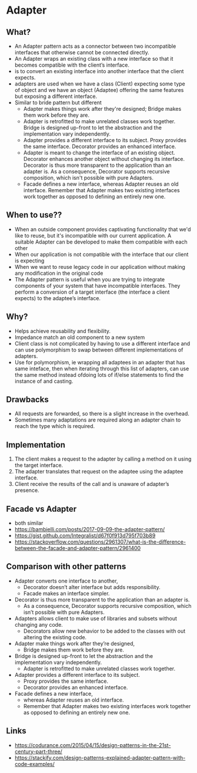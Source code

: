 # Adapter

## What?

- An Adapter pattern acts as a connector between two incompatible interfaces that otherwise cannot be connected directly.
- An Adapter wraps an existing class with a new interface so that it becomes compatible with the client’s interface.
- is to convert an existing interface into another interface that the client expects.
- adapters are used when we have a class (Client) expecting some type of object and we have an object (Adaptee) offering the same features but exposing a different interface.
- Similar to bride pattern but different
  - Adapter makes things work after they're designed; Bridge makes them work before they are.
  - Adapter is retrofitted to make unrelated classes work together. Bridge is designed up-front to let the abstraction and the implementation vary independently.
  - Adapter provides a different interface to its subject. Proxy provides the same interface. Decorator provides an enhanced interface.
  - Adapter is meant to change the interface of an existing object. Decorator enhances another object without changing its interface. Decorator is thus more transparent to the application than an adapter is. As a consequence, Decorator supports recursive composition, which isn't possible with pure Adapters.
  - Facade defines a new interface, whereas Adapter reuses an old interface. Remember that Adapter makes two existing interfaces work together as opposed to defining an entirely new one.

## When to use??

- When an outside component provides captivating functionality that we'd like to reuse, but it's incompatible with our current application. A suitable Adapter can be developed to make them compatible with each other
- When our application is not compatible with the interface that our client is expecting
- When we want to reuse legacy code in our application without making any modification in the original code
- The Adapter pattern is useful when you are trying to integrate components of your system that have incompatible interfaces. They perform a conversion of a target interface (the interface a client expects) to the adaptee’s interface.



## Why?

- Helps achieve reusability and flexibility.
- Impedance match an old component to a new system
- Client class is not complicated by having to use a different interface and can use polymorphism to swap between different implementations of adapters.
- Use for polymorphism, ie wrapping all adaptees in an adapter that has same inteface, then when iterating through this list of adapters, can use the same method instead ofdoing lots of if/else statements to find the instance of and casting.

## Drawbacks

- All requests are forwarded, so there is a slight increase in the overhead.
- Sometimes many adaptations are required along an adapter chain to reach the type which is required.

## Implementation

1. The client makes a request to the adapter by calling a method on it using the target interface.
2. The adapter translates that request on the adaptee using the adaptee interface.
3. Client receive the results of the call and is unaware of adapter’s presence.

## Facade vs Adapter

- both similar
- https://bambielli.com/posts/2017-09-09-the-adapter-pattern/
- https://gist.github.com/Integralist/d67f0f913d795f703b89
- https://stackoverflow.com/questions/2961307/what-is-the-difference-between-the-facade-and-adapter-pattern/2961400

## Comparison with other patterns

- Adapter converts one interface to another,
  - Decorator doesn’t alter interface but adds responsibility.
  - Facade makes an interface simpler.
- Decorator is thus more transparent to the application than an adapter is.
  - As a consequence, Decorator supports recursive composition, which isn’t possible with pure Adapters.
- Adapters allows client to make use of libraries and subsets without changing any code.
  - Decorators allow new behavior to be added to the classes with out altering the existing code.
- Adapter make things work after they’re designed,
  - Bridge makes them work before they are.
- Bridge is designed up-front to let the abstraction and the implementation vary independently.
  - Adapter is retrofitted to make unrelated classes work together.
- Adapter provides a different interface to its subject.
  - Proxy provides the same interface.
  - Decorator provides an enhanced interface.
- Facade defines a new interface,
  - whereas Adapter reuses an old interface.
  - Remember that Adapter makes two existing interfaces work together as opposed to defining an entirely new one.

## Links

- https://codurance.com/2015/04/15/design-patterns-in-the-21st-century-part-three/
- https://stackify.com/design-patterns-explained-adapter-pattern-with-code-examples/
